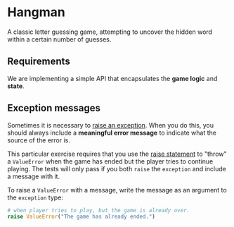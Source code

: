 # Hangman
A classic letter guessing game, attempting to uncover the hidden word within a certain number of guesses.

## Requirements

We are implementing a simple API that encapsulates the **game logic** and **state**. 


## Exception messages

Sometimes it is necessary to [raise an exception](https://docs.python.org/3/tutorial/errors.html#raising-exceptions). When you do this, you should always include a **meaningful error message** to indicate what the source of the error is. 

This particular exercise requires that you use the [raise statement](https://docs.python.org/3/reference/simple_stmts.html#the-raise-statement) to "throw" a `ValueError` when the game has ended but the player tries to continue playing. The tests will only pass if you both `raise` the `exception` and include a message with it.

To raise a `ValueError` with a message, write the message as an argument to the `exception` type:

```python
# when player tries to play, but the game is already over.
raise ValueError("The game has already ended.")
```
